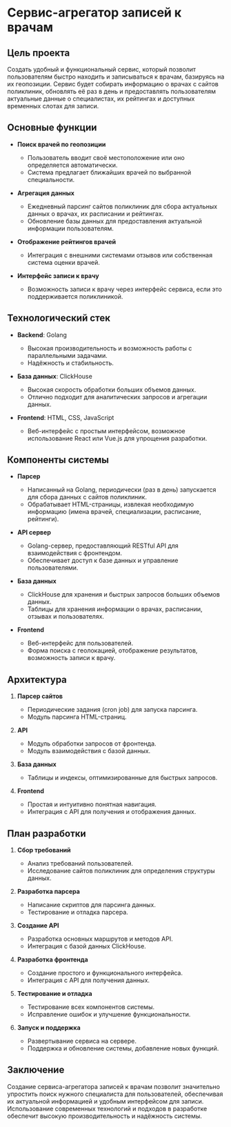 # Сервис-агрегатор записей к врачам

## Цель проекта
Создать удобный и функциональный сервис, который позволит пользователям быстро находить и записываться к врачам, базируясь на их геопозиции. Сервис будет собирать информацию о врачах с сайтов поликлиник, обновлять её раз в день и предоставлять пользователям актуальные данные о специалистах, их рейтингах и доступных временных слотах для записи.

## Основные функции

- **Поиск врачей по геопозиции**
  - Пользователь вводит своё местоположение или оно определяется автоматически.
  - Система предлагает ближайших врачей по выбранной специальности.

- **Агрегация данных**
  - Ежедневный парсинг сайтов поликлиник для сбора актуальных данных о врачах, их расписании и рейтингах.
  - Обновление базы данных для предоставления актуальной информации пользователям.

- **Отображение рейтингов врачей**
  - Интеграция с внешними системами отзывов или собственная система оценки врачей.

- **Интерфейс записи к врачу**
  - Возможность записи к врачу через интерфейс сервиса, если это поддерживается поликлиникой.

## Технологический стек

- **Backend**: Golang
  - Высокая производительность и возможность работы с параллельными задачами.
  - Надёжность и стабильность.

- **База данных**: ClickHouse
  - Высокая скорость обработки больших объемов данных.
  - Отлично подходит для аналитических запросов и агрегации данных.

- **Frontend**: HTML, CSS, JavaScript
  - Веб-интерфейс с простым интерфейсом, возможное использование React или Vue.js для упрощения разработки.

## Компоненты системы

- **Парсер**
  - Написанный на Golang, периодически (раз в день) запускается для сбора данных с сайтов поликлиник.
  - Обрабатывает HTML-страницы, извлекая необходимую информацию (имена врачей, специализации, расписание, рейтинги).

- **API сервер**
  - Golang-сервер, предоставляющий RESTful API для взаимодействия с фронтендом.
  - Обеспечивает доступ к базе данных и управление пользователями.

- **База данных**
  - ClickHouse для хранения и быстрых запросов больших объемов данных.
  - Таблицы для хранения информации о врачах, расписании, отзывах и пользователях.

- **Frontend**
  - Веб-интерфейс для пользователей.
  - Форма поиска с геолокацией, отображение результатов, возможность записи к врачу.

## Архитектура

1. **Парсер сайтов**
   - Периодические задания (cron job) для запуска парсинга.
   - Модуль парсинга HTML-страниц.

2. **API**
   - Модуль обработки запросов от фронтенда.
   - Модуль взаимодействия с базой данных.

3. **База данных**
   - Таблицы и индексы, оптимизированные для быстрых запросов.

4. **Frontend**
   - Простая и интуитивно понятная навигация.
   - Интеграция с API для получения и отображения данных.

## План разработки

1. **Сбор требований**
   - Анализ требований пользователей.
   - Исследование сайтов поликлиник для определения структуры данных.

2. **Разработка парсера**
   - Написание скриптов для парсинга данных.
   - Тестирование и отладка парсера.

3. **Создание API**
   - Разработка основных маршрутов и методов API.
   - Интеграция с базой данных ClickHouse.

4. **Разработка фронтенда**
   - Создание простого и функционального интерфейса.
   - Интеграция с API для получения данных.

5. **Тестирование и отладка**
   - Тестирование всех компонентов системы.
   - Исправление ошибок и улучшение функциональности.

6. **Запуск и поддержка**
   - Развертывание сервиса на сервере.
   - Поддержка и обновление системы, добавление новых функций.

## Заключение
Создание сервиса-агрегатора записей к врачам позволит значительно упростить поиск нужного специалиста для пользователей, обеспечивая их актуальной информацией и удобным интерфейсом для записи. Использование современных технологий и подходов в разработке обеспечит высокую производительность и надёжность системы.
